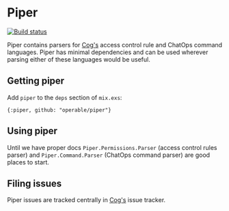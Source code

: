 # Piper

[![Build status](https://badge.buildkite.com/74522f9355301b7e15be69feb5f4f13472d5ccf63801e6c5c5.svg?branch=master)](https://buildkite.com/operable/piper)

Piper contains parsers for [Cog's](https://github.com/operable/cog) access control rule and ChatOps command languages. Piper has minimal
dependencies and can be used wherever parsing either of these languages would be useful.

## Getting piper

Add `piper` to the `deps` section of `mix.exs`:

`{:piper, github: "operable/piper"}`

## Using piper

Until we have proper docs `Piper.Permissions.Parser` (access control rules parser) and `Piper.Command.Parser` (ChatOps command parser) are good
places to start.

## Filing issues

Piper issues are tracked centrally in [Cog's](https://github.com/operable/cog/issues) issue tracker.
